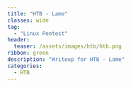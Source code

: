 ```yaml
---
title: "HTB - Lame"
classes: wide
tag: 
  - "Linux Pentest"
header:
  teaser: /assets/images/htb/htb.png
ribbon: green
description: "Writeup for HTB - Lame"
categories:
  - HTB
---
```


